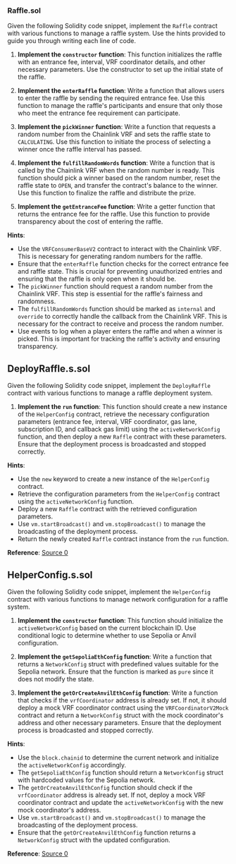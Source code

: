 ### Raffle.sol

Given the following Solidity code snippet, implement the `Raffle` contract with various functions to manage a raffle system. Use the hints provided to guide you through writing each line of code.

1. **Implement the `constructor` function**: This function initializes the raffle with an entrance fee, interval, VRF coordinator details, and other necessary parameters. Use the constructor to set up the initial state of the raffle.

2. **Implement the `enterRaffle` function**: Write a function that allows users to enter the raffle by sending the required entrance fee. Use this function to manage the raffle's participants and ensure that only those who meet the entrance fee requirement can participate.

3. **Implement the `pickWinner` function**: Write a function that requests a random number from the Chainlink VRF and sets the raffle state to `CALCULATING`. Use this function to initiate the process of selecting a winner once the raffle interval has passed.

4. **Implement the `fulfillRandomWords` function**: Write a function that is called by the Chainlink VRF when the random number is ready. This function should pick a winner based on the random number, reset the raffle state to `OPEN`, and transfer the contract's balance to the winner. Use this function to finalize the raffle and distribute the prize.

5. **Implement the `getEntranceFee` function**: Write a getter function that returns the entrance fee for the raffle. Use this function to provide transparency about the cost of entering the raffle.

**Hints**:
- Use the `VRFConsumerBaseV2` contract to interact with the Chainlink VRF. This is necessary for generating random numbers for the raffle.
- Ensure that the `enterRaffle` function checks for the correct entrance fee and raffle state. This is crucial for preventing unauthorized entries and ensuring that the raffle is only open when it should be.
- The `pickWinner` function should request a random number from the Chainlink VRF. This step is essential for the raffle's fairness and randomness.
- The `fulfillRandomWords` function should be marked as `internal` and `override` to correctly handle the callback from the Chainlink VRF. This is necessary for the contract to receive and process the random number.
- Use events to log when a player enters the raffle and when a winner is picked. This is important for tracking the raffle's activity and ensuring transparency.

## DeployRaffle.s.sol


Given the following Solidity code snippet, implement the `DeployRaffle` contract with various functions to manage a raffle deployment system.

1. **Implement the `run` function**: This function should create a new instance of the `HelperConfig` contract, retrieve the necessary configuration parameters (entrance fee, interval, VRF coordinator, gas lane, subscription ID, and callback gas limit) using the `activeNetworkConfig` function, and then deploy a new `Raffle` contract with these parameters. Ensure that the deployment process is broadcasted and stopped correctly.

**Hints**:
- Use the `new` keyword to create a new instance of the `HelperConfig` contract.
- Retrieve the configuration parameters from the `HelperConfig` contract using the `activeNetworkConfig` function.
- Deploy a new `Raffle` contract with the retrieved configuration parameters.
- Use `vm.startBroadcast()` and `vm.stopBroadcast()` to manage the broadcasting of the deployment process.
- Return the newly created `Raffle` contract instance from the `run` function.

**Reference**: [Source 0](https://dev.to/daltonic/raffle-draws-on-the-ethereum-blockchain-a-beginners-guide-29o2)

## HelperConfig.s.sol

Given the following Solidity code snippet, implement the `HelperConfig` contract with various functions to manage network configuration for a raffle system.

1. **Implement the `constructor` function**: This function should initialize the `activeNetworkConfig` based on the current blockchain ID. Use conditional logic to determine whether to use Sepolia or Anvil configuration.

2. **Implement the `getSepoliaEthConfig` function**: Write a function that returns a `NetworkConfig` struct with predefined values suitable for the Sepolia network. Ensure that the function is marked as `pure` since it does not modify the state.

3. **Implement the `getOrCreateAnvilEthConfig` function**: Write a function that checks if the `vrfCoordinator` address is already set. If not, it should deploy a mock VRF coordinator contract using the `VRFCoordinatorV2Mock` contract and return a `NetworkConfig` struct with the mock coordinator's address and other necessary parameters. Ensure that the deployment process is broadcasted and stopped correctly.

**Hints**:
- Use the `block.chainid` to determine the current network and initialize the `activeNetworkConfig` accordingly.
- The `getSepoliaEthConfig` function should return a `NetworkConfig` struct with hardcoded values for the Sepolia network.
- The `getOrCreateAnvilEthConfig` function should check if the `vrfCoordinator` address is already set. If not, deploy a mock VRF coordinator contract and update the `activeNetworkConfig` with the new mock coordinator's address.
- Use `vm.startBroadcast()` and `vm.stopBroadcast()` to manage the broadcasting of the deployment process.
- Ensure that the `getOrCreateAnvilEthConfig` function returns a `NetworkConfig` struct with the updated configuration.

**Reference**: [Source 0](https://docs.chain.link/docs/vrf-best-practices/)
